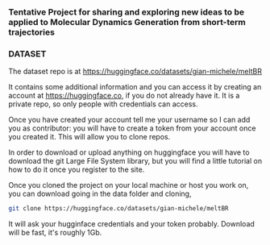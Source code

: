 ### Tentative Project for sharing and exploring new ideas to be applied to Molecular Dynamics Generation from short-term trajectories

### DATASET

The dataset repo is at https://huggingface.co/datasets/gian-michele/meltBR

It contains some additional information and you can access it by creating an account at https://huggingface.co, if you do not already have it. It is a private repo, so only people with credentials can access. 

Once you have created your account tell me your username so I  can add you as contributor: you will have to create a token from your account once you created it. This will allow you to clone repos. 

In order to download or upload anything on huggingface you will have to download the git Large File System library, but you will find a little tutorial on how to do it once you register to the site. 

Once you cloned the project on your local machine or host you work on, you can download going in the data folder and cloning, 
```bash
git clone https://huggingface.co/datasets/gian-michele/meltBR
```
It will ask your hugginface credentials and your token probably. Download will be fast, it's roughly 1Gb. 






